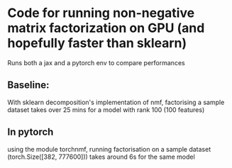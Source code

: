 # Code for running non-negative matrix factorization on GPU (and hopefully faster than sklearn)

Runs both a jax and a pytorch env to compare performances


## Baseline:
With sklearn decomposition's implementation of nmf, factorising a sample dataset takes over 25 mins for a model
with rank 100 (100 features)

## In pytorch
using the module torchnmf, running factorisation on a sample dataset (torch.Size([382, 777600])) takes around 6s for the same model
 
